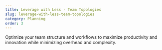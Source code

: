 ```yaml
---
title: Leverage with Less - Team Topologies
slug: leverage-with-less-team-topologies
category: Planning
order: 3
---
```

Optimize your team structure and workflows to maximize productivity and innovation while minimizing overhead and complexity.
